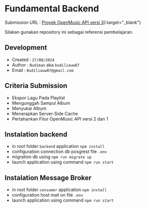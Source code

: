# Fundamental Backend
Submission URL :  [Proyek OpenMusic API versi 3](https://www.dicoding.com/academies/271/tutorials/17800 "Proyek OpenMusic API versi 3"){:target="_blank"}

Silakan gunakan repository ini sebagai referensi pembelajaran.

## Development
* Created : `27/08/2024`
* Author  : `Budiman` aka `budiliauw87`
* Email   : `Budiliauw87@gmail.com`

## Criteria Submission 
- Ekspor Lagu Pada Playlist 
- Mengunggah Sampul Album
- Menyukai Album
- Menerapkan Server-Side Cache
- Pertahankan Fitur OpenMusic API versi 2 dan 1

## Instalation backend
- in root folder `backend` application `npm install`
- configuration connection db posgrest file `.env`
- migration db using `npm run migrate up`
- launch application using command `npm run start`


## Instalation Message Broker
- in root folder `consumer` application `npm install`
- configuration host mail on file `.env`
- launch application using command `npm run start`
